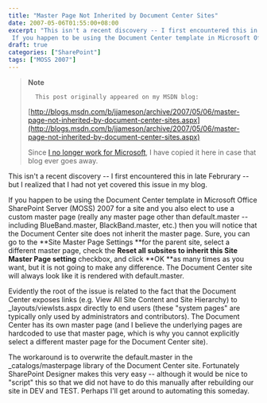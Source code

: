 ```yaml
---
title: "Master Page Not Inherited by Document Center Sites"
date: 2007-05-06T01:55:00+08:00
excerpt: "This isn't a recent discovery -- I first encountered this in late Februrary -- but I realized that I had not yet covered this issue in my blog. 
 If you happen to be using the Document Center template in Microsoft Office SharePoint Server (MOSS) 2007..."
draft: true
categories: ["SharePoint"]
tags: ["MOSS 2007"]
---
```


> **Note**
> 
> 
> 		This post originally appeared on my MSDN blog:
> 
> 
> 
> [http://blogs.msdn.com/b/jjameson/archive/2007/05/06/master-page-not-inherited-by-document-center-sites.aspx](http://blogs.msdn.com/b/jjameson/archive/2007/05/06/master-page-not-inherited-by-document-center-sites.aspx)
> 
> 
> Since
> 		[I no longer work for Microsoft](/blog/jjameson/2011/09/02/last-day-with-microsoft), I have copied it here in case that 
> 		blog ever goes away.


This isn't a recent discovery -- I first encountered this in late Februrary -- but I realized that I had not yet covered this issue in my blog.

If you happen to be using the Document Center template in Microsoft Office SharePoint Server (MOSS) 2007 for a site and you also elect to use a custom master page (really any master page other than default.master -- including BlueBand.master, BlackBand.master, etc.) then you will notice that the Document Center site does not inherit the master page. Sure, you can go to the **Site Master Page Settings **for the parent site, select a different master page, check the **Reset all subsites to inherit this Site Master Page setting** checkbox, and click **OK **as many times as you want, but it is not going to make any difference. The Document Center site will always look like it is rendered with default.master.

Evidently the root of the issue is related to the fact that the Document Center exposes links (e.g. View All Site Content and Site Hierarchy) to \_layouts/viewlsts.aspx directly to end users (these "system pages" are typically only used by administrators and contributors). The Document Center has its own master page (and I believe the underlying pages are hardcoded to use that master page, which is why you cannot explicitly select a different master page for the Document Center site).

The workaround is to overwrite the default.master in the \_catalogs/masterpage library of the Document Center site. Fortunately SharePoint Designer makes this very easy -- although it would be nice to "script" this so that we did not have to do this manually after rebuilding our site in DEV and TEST. Perhaps I'll get around to automating this someday.

